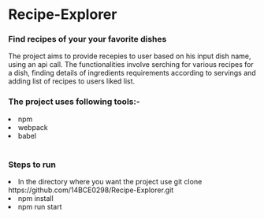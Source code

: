 # Recipe-Explorer

### Find recipes of your your favorite dishes

The project aims to provide recepies to user based on his input dish name, using an api call. The functionalities involve serching for various recipes for a dish, finding details of ingredients requirements according to servings and adding list of recipes to users liked list.

### The project uses following tools:-

<li>npm</li>
<li>webpack</li>
<li>babel</li>
</br>

### Steps to run 

<li>In the directory where you want the project use git clone https://github.com/14BCE0298/Recipe-Explorer.git</li>
<li>npm install</li>
<li>npm run start</li>
